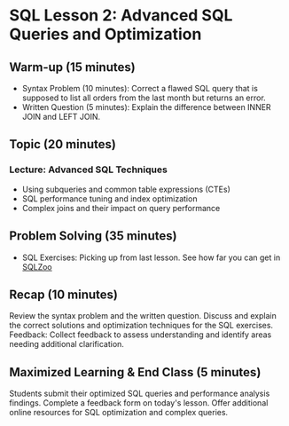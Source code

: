 # SQL Lesson 2: Advanced SQL Queries and Optimization

## Warm-up (15 minutes)

- Syntax Problem (10 minutes): Correct a flawed SQL query that is supposed to list all orders from the last month but returns an error.
- Written Question (5 minutes): Explain the difference between INNER JOIN and LEFT JOIN.

## Topic (20 minutes)

### Lecture: Advanced SQL Techniques

- Using subqueries and common table expressions (CTEs)
- SQL performance tuning and index optimization
- Complex joins and their impact on query performance

## Problem Solving (35 minutes)

- SQL Exercises:
  Picking up from last lesson. See how far you can get in [SQLZoo](https://sqlzoo.net/wiki/SQL_Tutorial)

## Recap (10 minutes)

Review the syntax problem and the written question.
Discuss and explain the correct solutions and optimization techniques for the SQL exercises.
Feedback: Collect feedback to assess understanding and identify areas needing additional clarification.

## Maximized Learning & End Class (5 minutes)

Students submit their optimized SQL queries and performance analysis findings.
Complete a feedback form on today's lesson.
Offer additional online resources for SQL optimization and complex queries.
